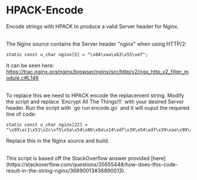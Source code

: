 # HPACK-Encode
Encode strings with HPACK to produce a valid Server header for Nginx.

<br/>
The Nginx source contains the Server header "nginx" when using HTTP/2:

    static const u_char nginx[5] = "\x84\xaa\x63\x55\xe7";

It can be seen here: https://trac.nginx.org/nginx/browser/nginx/src/http/v2/ngx_http_v2_filter_module.c#L146

<br/>
To replace this we need to HPACK encode the replacement string. Modify the script and replace `Encrypt All The Things!!!` with your desired Server header. Run the script with `go run encode.go` and it will ouput the required line of code:

    static const u_char nginx[22] = "\x95\xc1\x51\x2c\xf5\x5a\x54\x86\x8a\x14\xdf\x39\x54\xdf\x39\xaa\x99\x1f\xc7\xf1\xfc\x7f";
    
Replace this in the Nginx source and build.

<br/>
This script is based off the StackOverflow answer provided [here](https://stackoverflow.com/questions/35655448/how-does-this-code-result-in-the-string-nginx/36890013#36890013).
